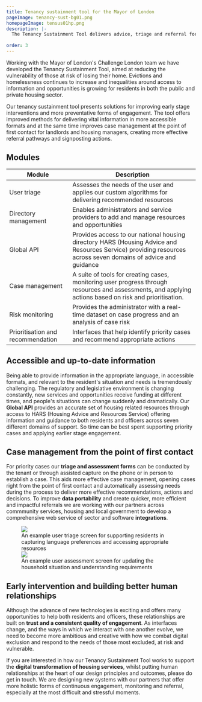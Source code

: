 ```yaml
---
title: Tenancy sustainment tool for the Mayor of London
pageImage: tenancy-sust-bg01.png
homepageImage: tensus01hp.png
description: |-
  The Tenancy Sustainment Tool delivers advice, triage and referral for those at risk of losing their home. The case management platform delivers more efficient referral pathways by assessing the needs of users, recommending appropriate information and advice, and prioritising cases.  
 
order: 3
---
```


Working with the Mayor of London's Challenge London team we have developed the Tenancy Sustainment Tool, aimed at reducing the vulnerability of those at risk of losing their home. Evictions and homelessness continues to increase and inequalities around access to information and opportunities is growing for residents in both the public and private housing sector. 

Our tenancy sustainment tool presents solutions for improving early stage interventions and more preventative forms of engagement. The tool offers improved methods for delivering vital information in more accessible formats and at the same time improves case management at the point of first contact for landlords and housing managers, creating more effective referral pathways and signposting actions. 

<section>
  <h2>Modules</h2>
  <table>
    <thead>
      <tr>
<th>Module</th>
        <th>Description</th>
      </tr>
    </thead>
    <tbody>
      <tr>
        <td>User triage</td>
        <td>Assesses the needs of the user and applies our custom algorithms for delivering recommended resources</td>
      </tr>
      <tr>
        <td>Directory management</td>
        <td>Enables administrators and service providers to add and manage resources and  opportunities</td>
      </tr>
       <tr>
        <td>Global API</td>
        <td>Provides access to our national housing directory HARS (Housing Advice and Resources Service) providing resources across seven domains of advice and guidance</td>
      </tr>
      <tr>
        <td>Case management</td>
        <td>A suite of tools for creating cases, monitoring user progress through resources and assessments, and applying actions based on risk and prioritisation.</td>
      </tr>
      <tr>
        <td>Risk monitoring</td>
        <td>Provides the administrator with a real-time dataset on case progress and an analysis of case risk</td>
      </tr>
      <tr>
        <td>Prioritisation and recommendation</td>
        <td>Interfaces that help identify priority cases and recommend appropriate actions</td>
      </tr>
    </tbody>
  </table>
</section>

Accessible and up-to-date information 
---------------------------------------------------------------------------------------------------------------------------------
Being able to provide information in the appropriate language, in accessible formats, and relevant to the resident's situation and needs is tremendously challenging. The regulatory and legislative environment is changing constantly, new services and opportunities receive funding at different times, and people's situations can change suddenly and dramatically. Our **Global API** provides an accurate set of housing related resources through access to HARS (Housing Advice and Resources Service) offering information and guidance to both residents and officers across seven different domains of support. So time can be best spent supporting priority cases and applying earlier stage engagement. 

Case management from the point of first contact
---------------------------------------------------------------------------------------------------------------------------------
For priority cases our **triage and assessment forms** can be conducted by the tenant or through assisted capture on the phone or in person to establish a case. This aids more effective case management, opening cases right from the point of first contact and automatically assessing needs during the process to deliver more effective recommendations, actions and decisions. To improve **data portability** and create quicker, more efficient and impactful referrals we are working with our partners across commmunity services, housing and local government to develop a comprehensive web service of sector and software **integrations**.

<figure>
  <img src="{{ '/static/images/use-cases/tenancy-sustain03.jpg' | url }}" />
  <figcaption>
    An example user triage screen for supporting residents in capturing language preferences and accessing appropriate resources
  </figcaption>
   <img src="{{ '/static/images/use-cases/tenancysust-02.jpg' | url }}" />
  <figcaption>
    An example user assessment screen for updating the household situation and understanding requirements
  </figcaption>
</figure>

Early intervention and building better human relationships
---------------------------------------------------------------------------------------------------------------------------------
Although the advance of new technologies is exciting and offers many opportunities to help both residents and officers, these relationships are built on **trust and a consistent quality of engagement**. As interfaces change, and the ways in which we interact with one another evolve, we need to become more ambitious and creative with how we combat digital exclusion and respond to the needs of those most excluded, at risk and vulnerable. 

If you are interested in how our Tenancy Sustainment Tool works to support the **digital transformation of housing services**, whilst putting human relationships at the heart of our design principles and outcomes, please do get in touch. We are designing new systems with our partners that offer more holistic forms of continuous engagement, monitoring and referral, especially at the most difficult and stressful moments.
